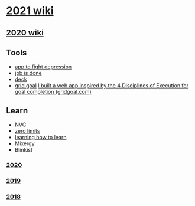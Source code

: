 # [2021 wiki](https://github.com/maciejjankowski/2021/wiki)

## [2020 wiki](https://github.com/maciejjankowski/2020/wiki)

## Tools
* [app to fight depression](https://wuju.app/#!/topics/intro)
* [job is done](https://jobs-done.vercel.app/)
* [deck](https://docs.google.com/presentation/d/1YtXKCcSfMPr3UzuMENaZnE_kWku4mRnFoiTQ5H9W1u0/view)
* [grid goal](https://www.gridgoal.com/) [	I built a web app inspired by the 4 Disciplines of Execution for goal completion (gridgoal.com)](https://news.ycombinator.com/item?id=29621492)

## Learn

* [NVC](https://www.youtube.com/playlist?list=PLr4ekRTWekfCumxOcwhOVZqZeu9OM3Goz)
* [zero limits](#)
* [learning how to learn]()
* Mixergy
* Blinkist

### [2020](https://github.com/maciejjankowski/2020/wiki)
### [2019](https://github.com/maciejjankowski/2019/wiki)
### [2018](https://github.com/maciejjankowski/2018/wiki)


